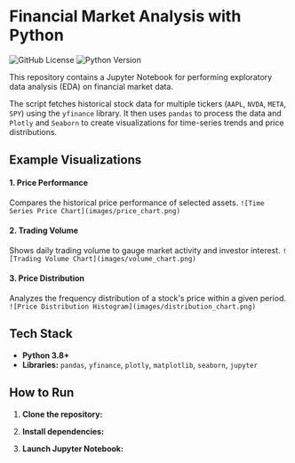 # Financial Market Analysis with Python

![GitHub License](https://img.shields.io/badge/license-MIT-blue.svg)
![Python Version](https://img.shields.io/badge/python-3.8%2B-brightgreen)

This repository contains a Jupyter Notebook for performing exploratory data analysis (EDA) on financial market data.

The script fetches historical stock data for multiple tickers (`AAPL`, `NVDA`, `META`, `SPY`) using the `yfinance` library. It then uses `pandas` to process the data and `Plotly` and `Seaborn` to create visualizations for time-series trends and price distributions.

## Example Visualizations

#### 1. Price Performance
Compares the historical price performance of selected assets.
`![Time Series Price Chart](images/price_chart.png)`

#### 2. Trading Volume
Shows daily trading volume to gauge market activity and investor interest.
`![Trading Volume Chart](images/volume_chart.png)`

#### 3. Price Distribution
Analyzes the frequency distribution of a stock's price within a given period.
`![Price Distribution Histogram](images/distribution_chart.png)`

## Tech Stack

*   **Python 3.8+**
*   **Libraries:** `pandas`, `yfinance`, `plotly`, `matplotlib`, `seaborn`, `jupyter`

## How to Run

1.  **Clone the repository:**

2.  **Install dependencies:**

3.  **Launch Jupyter Notebook:**
